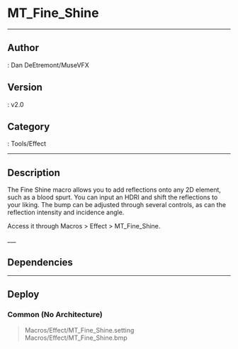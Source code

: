# MT_Fine_Shine
___

## Author
 : Dan DeEtremont/MuseVFX

## Version
 : v2.0

## Category
 : Tools/Effect
___

## Description
<p>The Fine Shine macro allows you to add reflections onto any 2D element, such as a blood spurt. You can input an HDRI and shift the reflections to your liking. The bump can be adjusted through several controls, as can the reflection intensity and incidence angle.</p>

<p>Access it through Macros &gt; Effect &gt; MT_Fine_Shine.</p>___

## Dependencies


___

## Deploy

### Common (No Architecture)

> Macros/Effect/MT_Fine_Shine.setting  
> Macros/Effect/MT_Fine_Shine.bmp  
